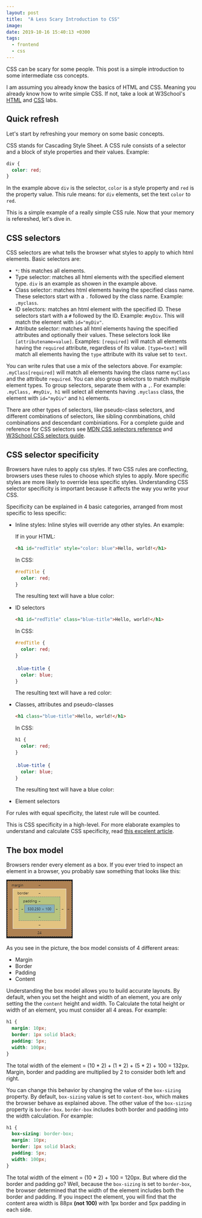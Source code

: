 ```yaml
---
layout: post
title:  "A Less Scary Introduction to CSS"
image: 
date: 2019-10-16 15:40:13 +0300
tags:
  - frontend
  - css
---
```


CSS can be scary for some people. This post is a simple introduction to some intermediate css concepts.

I am assuming you already know the basics of HTML and CSS. Meaning you already know how to write simple CSS. If not, take a look at W3School's [HTML]() and [CSS]() labs.

## Quick refresh

Let's start by refreshing your memory on some basic concepts.

CSS stands for Cascading Style Sheet. A CSS rule consists of a selector and a block of style properties and their values. Example:

```css
div {
  color: red;
}
```

In the example above `div` is the selector, `color` is a style property and `red` is the property value. This rule means: for `div` elements, set the text `color` to `red`.

This is a simple example of a really simple CSS rule. Now that your memory is refereshed, let's dive in.

## CSS selectors

CSS selectors are what tells the browser what styles to apply to which html elements. Basic selectors are:

- `*`: this matches all elements.
- Type selector: matches all html elements with the specified element type. `div` is an example as showen in the example above.
- Class selector: matches html elements having the specified class name. These selectors start with a `.` followed by the class name. Example: `.myclass`.
- ID selectors: matches an html element with the specified ID. These selectors start with a `#` followed by the ID. Example: `#myDiv`. This will match the element with `id="myDiv"`.
- Attribute selector: matches all html elements having the specified attributes and optionally their values. These selectors look like `[attributename=value]`. Examples: `[required]` will match all elements having the `required` attribute, regardless of its value. `[type=text]` will match all elements having the `type` attribute with its value set to `text`.

You can write rules that use a mix of the selectors above. For example: `.myClass[required]` will match all elements having the class name `myClass` and the attribute `required`. You can also group selectors to match multiple element types. To group selectors, separate them with a `,`. For example: `.myClass, #myDiv, h1` will select all elements having `.myclass` class, the element with `id="myDiv"` and `h1` elements.

There are other types of selectors, like pseudo-class selectors, and different combinations of selectors, like sibling conmbinations, child combinations and descendant combiniations. For a complete guide and reference for CSS selectors see [MDN CSS selectors reference]() and [W3School CSS selectors guide]().

## CSS selector specificity

Browsers have rules to apply css styles. If two CSS rules are conflecting, browsers uses these rules to choose which styles to apply. More specific styles are more likely to override less specific styles. Understanding CSS selector specificity is important because it affects the way you write your CSS.

Specificity can be explained in 4 basic categories, arranged from most specific to less specific:

- Inline styles: Inline styles will override any other styles. An example:

    If in your HTML:

    ```html
    <h1 id="redTitle" style="color: blue">Hello, world!</h1>
    ```

    In CSS:

    ```css
    #redTitle {
      color: red;
    }
    ```

    The resulting text will have a blue color:

    <!-- insert image here -->

- ID selectors

    ```html
    <h1 id="redTitle" class="blue-title">Hello, world!</h1>
    ```

    In CSS:

    ```css
    #redTitle {
      color: red;
    }

    .blue-title {
      color: blue;
    }
    ```

    The resulting text will have a red color:

    <!-- insert image here -->

- Classes, attributes and pseudo-classes

    ```html
    <h1 class="blue-title">Hello, world!</h1>
    ```

    In CSS:

    ```css
    h1 {
      color: red;
    }

    .blue-title {
      color: blue;
    }
    ```
    The resulting text will have a blue color:

    <!-- insert image here -->

- Element selectors

For rules with equal specificity, the latest rule will be counted.

This is CSS specificity in a high-level. For more elaborate examples to understand and calculate CSS specificity, read [this excelent article](https://dev.to/emmawedekind/css-specificity-1kca).

## The box model

Browsers render every element as a box. If you ever tried to inspect an element in a browser, you probably saw something that looks like this:

![CSS box model](/assets/images/box_model.png)

As you see in the picture, the box model consists of 4 different areas:

- Margin
- Border
- Padding
- Content

Understanding the box model allows you to build accurate layouts. By default, when you set the height and width of an element, you are only setting the the `content` height and width. To Calculate the total height or width of an element, you must consider all 4 areas. For example:

```css
h1 {
  margin: 10px;
  border: 1px solid black;
  padding: 5px;
  width: 100px;
}
```

The total width of the element = (10 * 2) + (1 * 2) + (5 * 2) + 100 = 132px. Margin, border and padding are multiplied by 2 to consider both left and right.

You can change this behavior by changing the value of the `box-sizing` property. By default, `box-sizing` value is set to `content-box`, which makes the browser behave as explained above. The other value of the `box-sizing` property is `border-box`. `border-box` includes both border and padding into the width calculation. For example:

```css
h1 {
  box-sizing: border-box;
  margin: 10px;
  border: 1px solid black;
  padding: 5px;
  width: 100px;
}
```

The total width of the elment = (10 * 2) + 100 = 120px. But where did the border and padding go? Well, because the `box-sizing` is set to `border-box`, the browser determined that the width of the element includes both the border and padding. If you inspect the element, you will find that the content area width is 88px **(not 100)** with 1px border and 5px padding in each side.

